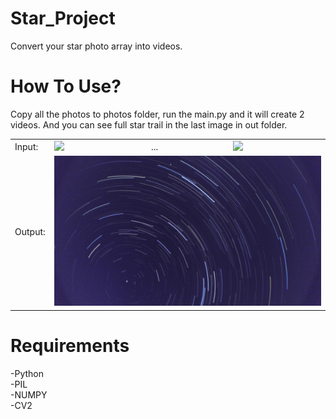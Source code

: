 # Star_Project

Convert your star photo array into videos.

# How To Use?
Copy all the photos to photos folder, run the main.py and it will create 2 videos. And you can see full star trail in the last image in out folder.

<table>
  <tr>
    <td>
      Input:
    </td>
    <td>
      <img src="https://github.com/rtacr/Star_Project/blob/master/photos/1.jpg"/>
    </td>
    <td>
      ...
    </td>
    <td>
      <img src="https://github.com/rtacr/Star_Project/blob/master/photos/174.jpg"/>
    </td>
  </tr>
  <tr>
    <td>
      Output:
    </td>
    <td colspan="3">
      <img src="https://github.com/rtacr/Star_Project/blob/master/out/img_0174.jpg"/>
    </td>
  </tr>
  </table>

# Requirements
-Python <br/>
-PIL <br/>
-NUMPY <br/>
-CV2

